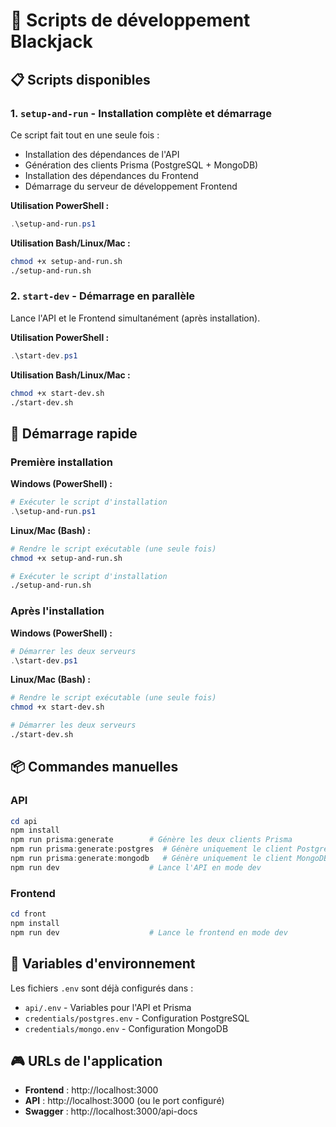# 🎲 Scripts de développement Blackjack

## 📋 Scripts disponibles

### 1. `setup-and-run` - Installation complète et démarrage
Ce script fait tout en une seule fois :
- Installation des dépendances de l'API
- Génération des clients Prisma (PostgreSQL + MongoDB)
- Installation des dépendances du Frontend
- Démarrage du serveur de développement Frontend

**Utilisation PowerShell :**
```powershell
.\setup-and-run.ps1
```

**Utilisation Bash/Linux/Mac :**
```bash
chmod +x setup-and-run.sh
./setup-and-run.sh
```

### 2. `start-dev` - Démarrage en parallèle
Lance l'API et le Frontend simultanément (après installation).

**Utilisation PowerShell :**
```powershell
.\start-dev.ps1
```

**Utilisation Bash/Linux/Mac :**
```bash
chmod +x start-dev.sh
./start-dev.sh
```

## 🚀 Démarrage rapide

### Première installation

**Windows (PowerShell) :**
```powershell
# Exécuter le script d'installation
.\setup-and-run.ps1
```

**Linux/Mac (Bash) :**
```bash
# Rendre le script exécutable (une seule fois)
chmod +x setup-and-run.sh

# Exécuter le script d'installation
./setup-and-run.sh
```

### Après l'installation

**Windows (PowerShell) :**
```powershell
# Démarrer les deux serveurs
.\start-dev.ps1
```

**Linux/Mac (Bash) :**
```bash
# Rendre le script exécutable (une seule fois)
chmod +x start-dev.sh

# Démarrer les deux serveurs
./start-dev.sh
```

## 📦 Commandes manuelles

### API
```powershell
cd api
npm install
npm run prisma:generate        # Génère les deux clients Prisma
npm run prisma:generate:postgres  # Génère uniquement le client PostgreSQL
npm run prisma:generate:mongodb   # Génère uniquement le client MongoDB
npm run dev                    # Lance l'API en mode dev
```

### Frontend
```powershell
cd front
npm install
npm run dev                    # Lance le frontend en mode dev
```

## 🔧 Variables d'environnement

Les fichiers `.env` sont déjà configurés dans :
- `api/.env` - Variables pour l'API et Prisma
- `credentials/postgres.env` - Configuration PostgreSQL
- `credentials/mongo.env` - Configuration MongoDB

## 🎮 URLs de l'application

- **Frontend** : http://localhost:3000
- **API** : http://localhost:3000 (ou le port configuré)
- **Swagger** : http://localhost:3000/api-docs

